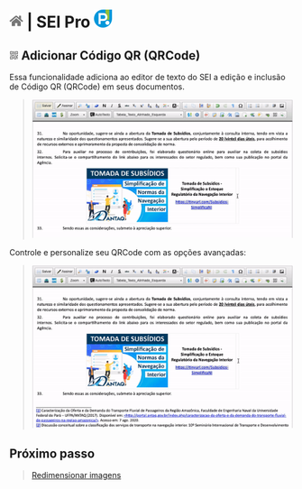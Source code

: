 # [![Home](../img/home.png)](../) |  SEI Pro ![Icone](../img/icon-32.png)

## ![SEI Pro Código QR (QRCode)](/img/icon-qrcode.png) Adicionar Código QR (QRCode)

Essa funcionalidade adiciona ao editor de texto do SEI a edição e inclusão de Código QR (QRCode) em seus documentos.

> ![Tela Código QR (QRCode)](../img/tela-qrcode.gif) 

Controle e personalize seu QRCode com as opções avançadas:

> ![Tela Código QR (QRCode)](../img/tela-qrcode2.gif) 

## Próximo passo

> [Redimensionar imagens](./REDIMENSIONAIMG.md)
